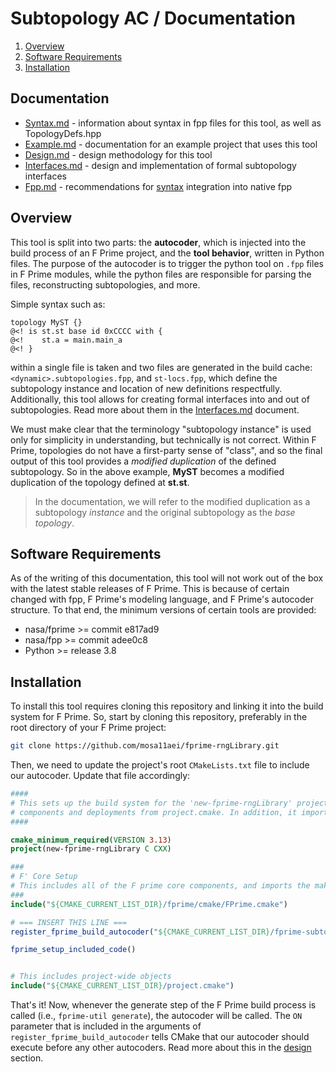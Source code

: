 # Subtopology AC / Documentation

1. [Overview](#overview)
2. [Software Requirements](#software-requirements)
3. [Installation](#installation)

## Documentation

- [Syntax.md](./Syntax.md) - information about syntax in fpp files for this tool, as well as TopologyDefs.hpp
- [Example.md](./Example.md) - documentation for an example project that uses this tool
- [Design.md](./Design.md) - design methodology for this tool
- [Interfaces.md](./Interfaces.md) - design and implementation of formal subtopology interfaces
- [Fpp.md](./Fpp.md) - recommendations for [syntax](./Syntax.md) integration into native fpp

## Overview

This tool is split into two parts: the **autocoder**, which is injected into the build process of an F Prime project, and the **tool behavior**, written in Python files. The purpose of the autocoder is to trigger the python tool on `.fpp` files in F Prime modules, while the python files are responsible for parsing the files, reconstructing subtopologies, and more.

Simple syntax such as:

```
topology MyST {}
@<! is st.st base id 0xCCCC with {
@<!    st.a = main.main_a    
@<! }
```

within a single file is taken and two files are generated in the build cache: `<dynamic>.subtopologies.fpp`, and `st-locs.fpp`, which define the subtopology instance and location of new definitions respectfully. Additionally, this tool allows for creating formal interfaces into and out of subtopologies. Read more about them in the [Interfaces.md](./Interfaces.md) document.

We must make clear that the terminology "subtopology instance" is used only for simplicity in understanding, but technically is not correct. Within F Prime, topologies do not have a first-party sense of "class", and so the final output of this tool provides a *modified duplication* of the defined subtopology. So in the above example, **MyST** becomes a modified duplication of the topology defined at **st.st**. 

> In the documentation, we will refer to the modified duplication as a subtopology *instance* and the original subtopology as the *base topology*.

## Software Requirements

As of the writing of this documentation, this tool will not work out of the box with the latest stable releases of F Prime. This is because of certain changed with fpp, F Prime's modeling language, and F Prime's autocoder structure. To that end, the minimum versions of certain tools are provided:

- nasa/fprime >= commit e817ad9
- nasa/fpp >= commit adee0c8
- Python >= release 3.8

## Installation

To install this tool requires cloning this repository and linking it into the build system for F Prime. So, start by cloning this repository, preferably in the root directory of your F Prime project:

```bash
git clone https://github.com/mosa11aei/fprime-rngLibrary.git
```

Then, we need to update the project's root `CMakeLists.txt` file to include our autocoder. Update that file accordingly:

```cmake
####
# This sets up the build system for the 'new-fprime-rngLibrary' project, including
# components and deployments from project.cmake. In addition, it imports the core F Prime components.
####

cmake_minimum_required(VERSION 3.13)
project(new-fprime-rngLibrary C CXX)

###
# F' Core Setup
# This includes all of the F prime core components, and imports the make-system.
###
include("${CMAKE_CURRENT_LIST_DIR}/fprime/cmake/FPrime.cmake")

# === INSERT THIS LINE ===
register_fprime_build_autocoder("${CMAKE_CURRENT_LIST_DIR}/fprime-subtopology-tool/src/cmake/autocoder/subtopology.cmake" ON) 

fprime_setup_included_code()


# This includes project-wide objects
include("${CMAKE_CURRENT_LIST_DIR}/project.cmake")

```

That's it! Now, whenever the generate step of the F Prime build process is called (i.e., `fprime-util generate`), the autocoder will be called. The `ON` parameter that is included in the arguments of `register_fprime_build_autocoder` tells CMake that our autocoder should execute before any other autocoders. Read more about this in the [design]() section.
